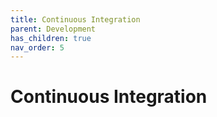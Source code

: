 ```yaml
---
title: Continuous Integration
parent: Development
has_children: true
nav_order: 5
---
```


# Continuous Integration
